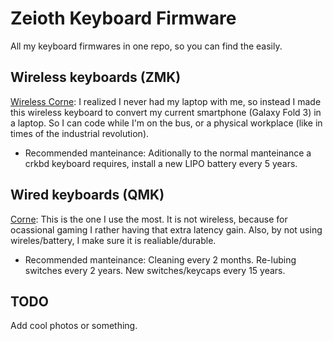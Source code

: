 # Zeioth Keyboard Firmware
All my keyboard firmwares in one repo, so you can find the easily.

## Wireless keyboards (ZMK)

[Wireless Corne](https://github.com/Zeioth/zmk-config): I realized I never had my laptop with me, so instead I made this wireless keyboard to convert my current smartphone (Galaxy Fold 3) in a laptop. So I can code while I'm on the bus, or a physical workplace (like in times of the industrial revolution). 

* Recommended manteinance: Aditionally to the normal manteinance a crkbd keyboard requires, install a new LIPO battery every 5 years.

## Wired keyboards (QMK)

[Corne](https://github.com/Zeioth/zeioth-crkbd): This is the one I use the most. It is not wireless, because for ocassional gaming I rather having that extra latency gain. Also, by not using wireles/battery, I make sure it is realiable/durable. 

* Recommended manteinance: Cleaning every 2 months. Re-lubing switches every 2 years. New switches/keycaps every 15 years.

## TODO
Add cool photos or something.
